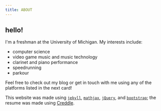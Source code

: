```yaml
---
title: ABOUT
---
```

## hello!
I'm a freshman at the University of Michigan. My interests include:

* computer science
* video game music and music technology
* clarinet and piano performance
* speedrunning
* parkour

Feel free to check out my blog or get in touch with me using any of the platforms listed in the next card!

This website was made using [`jekyll`](https://jekyllrb.com/), [`mathjax`](https://www.mathjax.org/), [`jQuery`](http://jquery.com), and [`bootstrap`](http://getbootstrap.com/); the resume was made using [Creddle](http://creddle.io).
